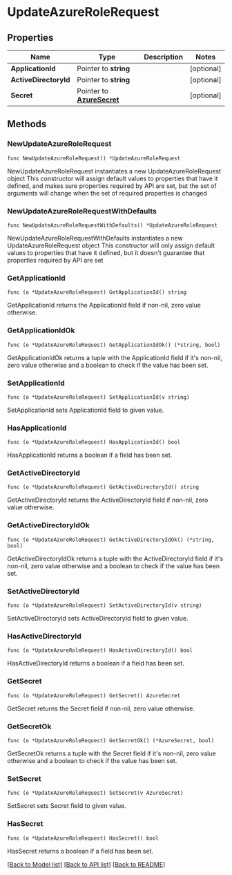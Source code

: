 # UpdateAzureRoleRequest

## Properties

Name | Type | Description | Notes
------------ | ------------- | ------------- | -------------
**ApplicationId** | Pointer to **string** |  | [optional] 
**ActiveDirectoryId** | Pointer to **string** |  | [optional] 
**Secret** | Pointer to [**AzureSecret**](AzureSecret.md) |  | [optional] 

## Methods

### NewUpdateAzureRoleRequest

`func NewUpdateAzureRoleRequest() *UpdateAzureRoleRequest`

NewUpdateAzureRoleRequest instantiates a new UpdateAzureRoleRequest object
This constructor will assign default values to properties that have it defined,
and makes sure properties required by API are set, but the set of arguments
will change when the set of required properties is changed

### NewUpdateAzureRoleRequestWithDefaults

`func NewUpdateAzureRoleRequestWithDefaults() *UpdateAzureRoleRequest`

NewUpdateAzureRoleRequestWithDefaults instantiates a new UpdateAzureRoleRequest object
This constructor will only assign default values to properties that have it defined,
but it doesn't guarantee that properties required by API are set

### GetApplicationId

`func (o *UpdateAzureRoleRequest) GetApplicationId() string`

GetApplicationId returns the ApplicationId field if non-nil, zero value otherwise.

### GetApplicationIdOk

`func (o *UpdateAzureRoleRequest) GetApplicationIdOk() (*string, bool)`

GetApplicationIdOk returns a tuple with the ApplicationId field if it's non-nil, zero value otherwise
and a boolean to check if the value has been set.

### SetApplicationId

`func (o *UpdateAzureRoleRequest) SetApplicationId(v string)`

SetApplicationId sets ApplicationId field to given value.

### HasApplicationId

`func (o *UpdateAzureRoleRequest) HasApplicationId() bool`

HasApplicationId returns a boolean if a field has been set.

### GetActiveDirectoryId

`func (o *UpdateAzureRoleRequest) GetActiveDirectoryId() string`

GetActiveDirectoryId returns the ActiveDirectoryId field if non-nil, zero value otherwise.

### GetActiveDirectoryIdOk

`func (o *UpdateAzureRoleRequest) GetActiveDirectoryIdOk() (*string, bool)`

GetActiveDirectoryIdOk returns a tuple with the ActiveDirectoryId field if it's non-nil, zero value otherwise
and a boolean to check if the value has been set.

### SetActiveDirectoryId

`func (o *UpdateAzureRoleRequest) SetActiveDirectoryId(v string)`

SetActiveDirectoryId sets ActiveDirectoryId field to given value.

### HasActiveDirectoryId

`func (o *UpdateAzureRoleRequest) HasActiveDirectoryId() bool`

HasActiveDirectoryId returns a boolean if a field has been set.

### GetSecret

`func (o *UpdateAzureRoleRequest) GetSecret() AzureSecret`

GetSecret returns the Secret field if non-nil, zero value otherwise.

### GetSecretOk

`func (o *UpdateAzureRoleRequest) GetSecretOk() (*AzureSecret, bool)`

GetSecretOk returns a tuple with the Secret field if it's non-nil, zero value otherwise
and a boolean to check if the value has been set.

### SetSecret

`func (o *UpdateAzureRoleRequest) SetSecret(v AzureSecret)`

SetSecret sets Secret field to given value.

### HasSecret

`func (o *UpdateAzureRoleRequest) HasSecret() bool`

HasSecret returns a boolean if a field has been set.


[[Back to Model list]](../README.md#documentation-for-models) [[Back to API list]](../README.md#documentation-for-api-endpoints) [[Back to README]](../README.md)


